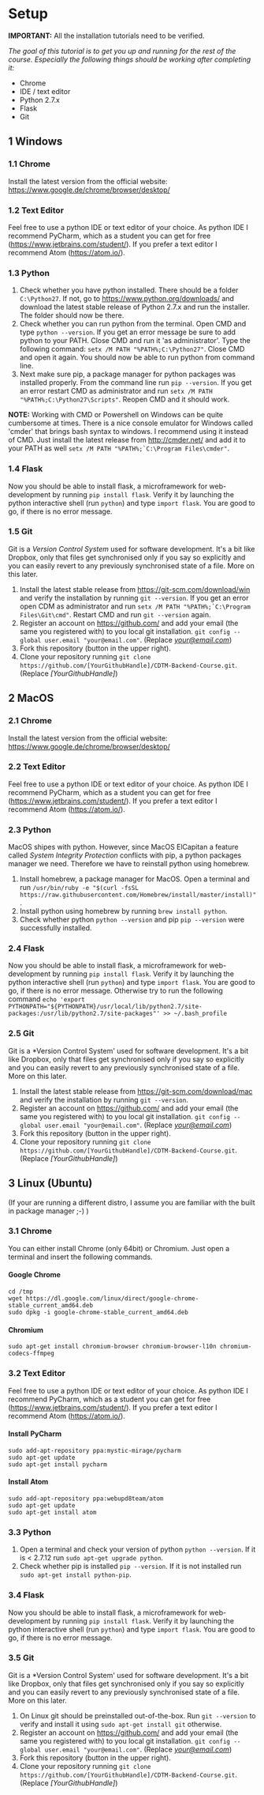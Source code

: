 # Setup

**IMPORTANT:** All the installation tutorials need to be verified.

*The goal of this tutorial is to get you up and running for the rest of the course. Especially the following things should be working after completing it:*
* Chrome
* IDE / text editor
* Python 2.7.x
* Flask
* Git

## 1 Windows

### 1.1 Chrome
Install the latest version from the official website: https://www.google.de/chrome/browser/desktop/

### 1.2 Text Editor
Feel free to use a python IDE or text editor of your choice. As python IDE I recommend PyCharm, which as a student you can get for free (https://www.jetbrains.com/student/). If you prefer a text editor I recommend Atom (https://atom.io/).

### 1.3 Python
1. Check whether you have python installed. There should be a folder ```C:\Python27```.
  If not, go to https://www.python.org/downloads/ and download the latest stable release of Python 2.7.x and run the installer.
  The folder should now be there.
2. Check whether you can run python from the terminal. Open CMD and type ```python --version```. If you get an error message be sure to add python to your PATH. Close CMD and run it 'as administrator'. Type the following command: ```setx /M PATH "%PATH%;C:\Python27"```. Close CMD and open it again. You should now be able to run python from command line.
3. Next make sure pip, a package manager for python packages was installed properly. From the command line run ```pip --version```. If you get an error restart CMD as administrator and run ```setx /M PATH "%PATH%;C:\Python27\Scripts"```. Reopen CMD and it should work.

**NOTE:** Working with CMD or Powershell on Windows can be quite cumbersome at times. There is a nice console emulator for Windows called 'cmder' that brings bash syntax to windows. I recommend using it instead of CMD. Just install the latest release from http://cmder.net/ and add it to your PATH as well ```setx /M PATH "%PATH%;`C:\Program Files\cmder"```.

### 1.4 Flask
Now you should be able to install flask, a microframework for web-development by running ```pip install flask```.
Verify it by launching the python interactive shell (run ```python```) and type ```import flask```. You are good to go, if there is no error message.

### 1.5 Git
Git is a  *Version Control System*  used for software development. It's  a bit like Dropbox, only that files get synchronised only if you say so explicitly and you can easily revert to any previously synchronised state of a file. More on this later.

1. Install the latest stable release from https://git-scm.com/download/win and verify the installation by running ```git --version```. If you get an error open CDM as administrator and run ```setx /M PATH "%PATH%;`C:\Program Files\Git\cmd"```. Restart CMD and run ```git --version``` again.
2. Register an account on https://github.com/ and add your email (the same you registered with) to you local git installation. ```git config --global user.email "your@email.com"```. (Replace *your@email.com*)
3. Fork this repository (button in the  upper right).
4. Clone your repository running ```git clone https://github.com/[YourGithubHandle]/CDTM-Backend-Course.git```. (Replace *[YourGithubHandle]*)

## 2 MacOS

### 2.1 Chrome
Install the latest version from the official website: https://www.google.de/chrome/browser/desktop/

### 2.2 Text Editor
Feel free to use a python IDE or text editor of your choice. As python IDE I recommend PyCharm, which as a student you can get for free (https://www.jetbrains.com/student/). If you prefer a text editor I recommend Atom (https://atom.io/).

### 2.3 Python
MacOS shipes with python. However, since MacOS ElCapitan a feature called *System Integrity Protection* conflicts with pip, a python packages manager we need. Therefore we have to reinstall python using homebrew.

1. Install homebrew, a package manager for MacOS. Open a terminal and run
  ```/usr/bin/ruby -e "$(curl -fsSL https://raw.githubusercontent.com/Homebrew/install/master/install)"```.
2. Install python using homebrew by running ```brew install python```.
3. Check whether python ```python --version``` and pip ```pip --version``` were successfully installed.

### 2.4 Flask
Now you should be able to install flask, a microframework for web-development by running ```pip install flask```.
Verify it by launching the python interactive shell (run ```python```) and type ```import flask```. You are good to go, if there is no error message.
Otherwise try to run the following command ```echo 'export PYTHONPATH="${PYTHONPATH}/usr/local/lib/python2.7/site-packages:/usr/lib/python2.7/site-packages"' >> ~/.bash_profile```

### 2.5 Git
Git is a  *Version Control System'  used for software development. It's  a bit like Dropbox, only that files get synchronised only if you say so explicitly and you can easily revert to any previously synchronised state of a file. More on this later.

1. Install the latest stable release from https://git-scm.com/download/mac and verify the installation by running ```git --version```.
2. Register an account on https://github.com/ and add your email (the same you registered with) to you local git installation. ```git config --global user.email "your@email.com"```. (Replace *your@email.com*)
3. Fork this repository (button in the  upper right).
4. Clone your repository running ```git clone https://github.com/[YourGithubHandle]/CDTM-Backend-Course.git```. (Replace *[YourGithubHandle]*)

## 3 Linux (Ubuntu)
(If your are running a different distro, I assume you are familiar with the built in package manager ;-) )

### 3.1 Chrome
You can either install Chrome (only 64bit) or Chromium. Just open a terminal and insert the following commands.

#### Google Chrome
```
cd /tmp
wget https://dl.google.com/linux/direct/google-chrome-stable_current_amd64.deb
sudo dpkg -i google-chrome-stable_current_amd64.deb
```

#### Chromium
```
sudo apt-get install chromium-browser chromium-browser-l10n chromium-codecs-ffmpeg
```

### 3.2 Text Editor
Feel free to use a python IDE or text editor of your choice. As python IDE I recommend PyCharm, which as a student you can get for free (https://www.jetbrains.com/student/). If you prefer a text editor I recommend Atom (https://atom.io/).

#### Install PyCharm
```
sudo add-apt-repository ppa:mystic-mirage/pycharm
sudo apt-get update
sudo apt-get install pycharm
```

#### Install Atom
```
sudo add-apt-repository ppa:webupd8team/atom
sudo apt-get update
sudo apt-get install atom
```

### 3.3 Python
1. Open a terminal and check your version of python ```python --version```. If it is < 2.7.12 run ```sudo apt-get upgrade python```.
2. Check whether pip is installed ```pip --version```. If it is not installed run ```sudo apt-get install python-pip```.

### 3.4 Flask
Now you should be able to install flask, a microframework for web-development by running ```pip install flask```.
Verify it by launching the python interactive shell (run ```python```) and type ```import flask```. You are good to go, if there is no error message.

### 3.5 Git
Git is a  *Version Control System'  used for software development. It's  a bit like Dropbox, only that files get synchronised only if you say so explicitly and you can easily revert to any previously synchronised state of a file. More on this later.

1. On Linux git should be preinstalled out-of-the-box. Run ```git --version``` to verify and install it using ```sudo apt-get install git``` otherwise.
2. Register an account on https://github.com/ and add your email (the same you registered with) to you local git installation. ```git config --global user.email "your@email.com"```. (Replace *your@email.com*)
3. Fork this repository (button in the  upper right).
4. Clone your repository running ```git clone https://github.com/[YourGithubHandle]/CDTM-Backend-Course.git```. (Replace *[YourGithubHandle]*)
